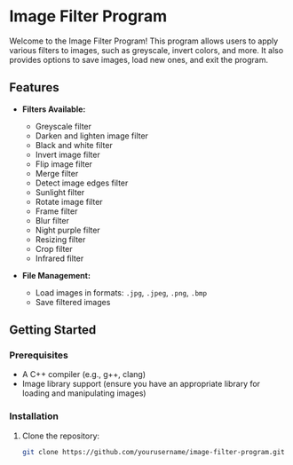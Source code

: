 # Image Filter Program

Welcome to the Image Filter Program! This program allows users to apply various filters to images, such as greyscale, invert colors, and more. It also provides options to save images, load new ones, and exit the program.

## Features

- **Filters Available:**
  - Greyscale filter
  - Darken and lighten image filter
  - Black and white filter
  - Invert image filter
  - Flip image filter
  - Merge filter
  - Detect image edges filter
  - Sunlight filter
  - Rotate image filter
  - Frame filter
  - Blur filter
  - Night purple filter
  - Resizing filter
  - Crop filter
  - Infrared filter

- **File Management:**
  - Load images in formats: `.jpg`, `.jpeg`, `.png`, `.bmp`
  - Save filtered images

## Getting Started

### Prerequisites

- A C++ compiler (e.g., g++, clang)
- Image library support (ensure you have an appropriate library for loading and manipulating images)

### Installation

1. Clone the repository:

   ```bash
   git clone https://github.com/yourusername/image-filter-program.git

